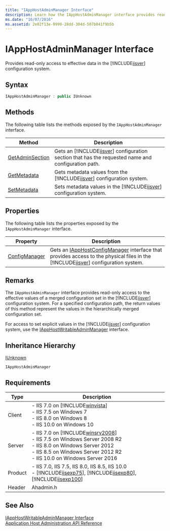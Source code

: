 ```yaml
---
title: "IAppHostAdminManager Interface"
description: Learn how the IAppHostAdminManager interface provides read-only access to effective data in the IIS 7 configuration system.
ms.date: "10/07/2016"
ms.assetid: 2e02f13e-9999-28dd-304d-507b041f9b5b
---
```

# IAppHostAdminManager Interface
Provides read-only access to effective data in the [!INCLUDE[iisver](../../wmi-provider/includes/iisver-md.md)] configuration system.  
  
## Syntax  
  
```cpp  
IAppHostAdminManager : public IUnknown  
```  
  
## Methods  
 The following table lists the methods exposed by the `IAppHostAdminManager` interface.  
  
|Method|Description|  
|------------|-----------------|  
|[GetAdminSection](../../web-development-reference/native-code-api-reference/iapphostadminmanager-getadminsection-method.md)|Gets an [!INCLUDE[iisver](../../wmi-provider/includes/iisver-md.md)] configuration section that has the requested name and configuration path.|  
|[GetMetadata](../../web-development-reference/native-code-api-reference/iapphostadminmanager-getmetadata-method.md)|Gets metadata values from the [!INCLUDE[iisver](../../wmi-provider/includes/iisver-md.md)] configuration system.|  
|[SetMetadata](../../web-development-reference/native-code-api-reference/iapphostadminmanager-setmetadata-method.md)|Sets metadata values in the [!INCLUDE[iisver](../../wmi-provider/includes/iisver-md.md)] configuration system.|  
  
## Properties  
 The following table lists the properties exposed by the `IAppHostAdminManager` interface.  
  
|Property|Description|  
|--------------|-----------------|  
|[ConfigManager](../../web-development-reference/native-code-api-reference/iapphostadminmanager-configmanager-property.md)|Gets an [IAppHostConfigManager](../../web-development-reference/native-code-api-reference/iapphostconfigmanager-interface.md) interface that provides access to the physical files in the [!INCLUDE[iisver](../../wmi-provider/includes/iisver-md.md)] configuration system.|  
  
## Remarks  
 The `IAppHostAdminManager` interface provides read-only access to the effective values of a merged configuration set in the [!INCLUDE[iisver](../../wmi-provider/includes/iisver-md.md)] configuration system. For a specified configuration path, the return values of this method represent the values in the hierarchically merged configuration set.  
  
 For access to set explicit values in the [!INCLUDE[iisver](../../wmi-provider/includes/iisver-md.md)] configuration system, use the [IAppHostWritableAdminManager](../../web-development-reference/native-code-api-reference/iapphostwritableadminmanager-interface.md) interface.  
  
## Inheritance Hierarchy  
 [IUnknown](/windows/win32/api/unknwn/nn-unknwn-iunknown)  
  
 `IAppHostAdminManager`  
  
## Requirements  
  
|Type|Description|  
|----------|-----------------|  
|Client|-   IIS 7.0 on [!INCLUDE[winvista](../../wmi-provider/includes/winvista-md.md)]<br />-   IIS 7.5 on Windows 7<br />-   IIS 8.0 on Windows 8<br />-   IIS 10.0 on Windows 10|  
|Server|-   IIS 7.0 on [!INCLUDE[winsrv2008](../../wmi-provider/includes/winsrv2008-md.md)]<br />-   IIS 7.5 on Windows Server 2008 R2<br />-   IIS 8.0 on Windows Server 2012<br />-   IIS 8.5 on Windows Server 2012 R2<br />-   IIS 10.0 on Windows Server 2016|  
|Product|-   IIS 7.0, IIS 7.5, IIS 8.0, IIS 8.5, IIS 10.0<br />-   [!INCLUDE[iisexp75](../../web-development-reference/native-code-api-reference/includes/iisexp75-md.md)], [!INCLUDE[iisexp80](../../web-development-reference/native-code-api-reference/includes/iisexp80-md.md)], [!INCLUDE[iisexp100](../../web-development-reference/native-code-api-reference/includes/iisexp100-md.md)]|  
|Header|Ahadmin.h|  
  
## See Also  
 [IAppHostWritableAdminManager Interface](../../web-development-reference/native-code-api-reference/iapphostwritableadminmanager-interface.md)   
 [Application Host Administration API Reference](../../web-development-reference/native-code-api-reference/application-host-administration-api-reference.md)
